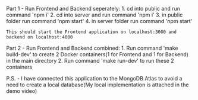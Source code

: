 Part 1 - Run Frontend and Backend seperately:
    1. cd into public and run command 'npm i'
    2. cd into server and run command 'npm i'
    3. in public folder run command 'npm start'
    4. in server folder run command 'npm start'

    This should start the Frontend application on localhost:3000 and backend on localhost:4000

Part 2 -  Run Frontend and Backend combined:
    1. Run command 'make build-dev' to create 2 Docker containers(1 for Frontend and 1 for Backend) in the main directory
    2. Run command 'make run-dev' to run these 2 containers


P.S. - I have connected this application to the MongoDB Atlas to avoid a need to create a local database(My local implementation is attached in the demo video)


